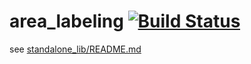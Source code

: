 # area_labeling [![Build Status](https://travis-ci.org/trump-fmi/area_labeling.svg?branch=master)](https://travis-ci.org/trump-fmi/area_labeling)

see [standalone_lib/README.md](standalone_lib/README.md)
